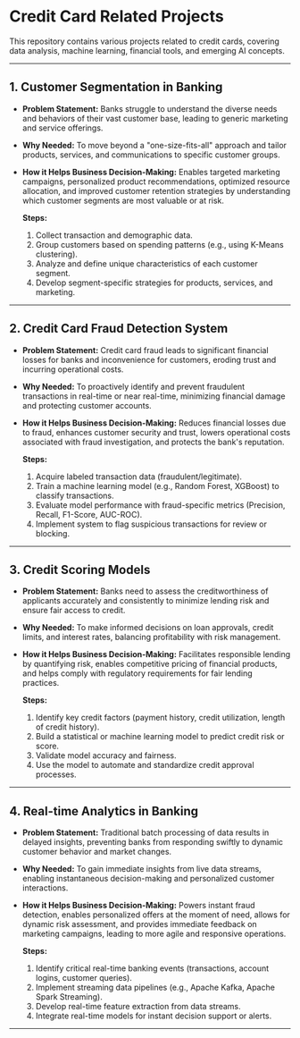 # Credit Card Related Projects

This repository contains various projects related to credit cards, covering data analysis, machine learning, financial tools, and emerging AI concepts.

---
 
## 1. Customer Segmentation in Banking

* **Problem Statement:** Banks struggle to understand the diverse needs and behaviors of their vast customer base, leading to generic marketing and service offerings.
* **Why Needed:** To move beyond a "one-size-fits-all" approach and tailor products, services, and communications to specific customer groups.
* **How it Helps Business Decision-Making:** Enables targeted marketing campaigns, personalized product recommendations, optimized resource allocation, and improved customer retention strategies by understanding which customer segments are most valuable or at risk.

    **Steps:**
    1.  Collect transaction and demographic data.
    2.  Group customers based on spending patterns (e.g., using K-Means clustering).
    3.  Analyze and define unique characteristics of each customer segment.
    4.  Develop segment-specific strategies for products, services, and marketing.

---

## 2. Credit Card Fraud Detection System

* **Problem Statement:** Credit card fraud leads to significant financial losses for banks and inconvenience for customers, eroding trust and incurring operational costs.
* **Why Needed:** To proactively identify and prevent fraudulent transactions in real-time or near real-time, minimizing financial damage and protecting customer accounts.
* **How it Helps Business Decision-Making:** Reduces financial losses due to fraud, enhances customer security and trust, lowers operational costs associated with fraud investigation, and protects the bank's reputation.

    **Steps:**
    1.  Acquire labeled transaction data (fraudulent/legitimate).
    2.  Train a machine learning model (e.g., Random Forest, XGBoost) to classify transactions.
    3.  Evaluate model performance with fraud-specific metrics (Precision, Recall, F1-Score, AUC-ROC).
    4.  Implement system to flag suspicious transactions for review or blocking.

---

## 3. Credit Scoring Models

* **Problem Statement:** Banks need to assess the creditworthiness of applicants accurately and consistently to minimize lending risk and ensure fair access to credit.
* **Why Needed:** To make informed decisions on loan approvals, credit limits, and interest rates, balancing profitability with risk management.
* **How it Helps Business Decision-Making:** Facilitates responsible lending by quantifying risk, enables competitive pricing of financial products, and helps comply with regulatory requirements for fair lending practices.

    **Steps:**
    1.  Identify key credit factors (payment history, credit utilization, length of credit history).
    2.  Build a statistical or machine learning model to predict credit risk or score.
    3.  Validate model accuracy and fairness.
    4.  Use the model to automate and standardize credit approval processes.

---

## 4. Real-time Analytics in Banking

* **Problem Statement:** Traditional batch processing of data results in delayed insights, preventing banks from responding swiftly to dynamic customer behavior and market changes.
* **Why Needed:** To gain immediate insights from live data streams, enabling instantaneous decision-making and personalized customer interactions.
* **How it Helps Business Decision-Making:** Powers instant fraud detection, enables personalized offers at the moment of need, allows for dynamic risk assessment, and provides immediate feedback on marketing campaigns, leading to more agile and responsive operations.

    **Steps:**
    1.  Identify critical real-time banking events (transactions, account logins, customer queries).
    2.  Implement streaming data pipelines (e.g., Apache Kafka, Apache Spark Streaming).
    3.  Develop real-time feature extraction from data streams.
    4.  Integrate real-time models for instant decision support or alerts.

---
